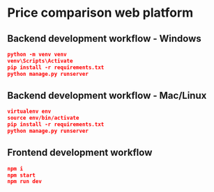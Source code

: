 # Price comparison web platform


## Backend development workflow - Windows

```json
python -m venv venv
venv\Scripts\Activate
pip install -r requirements.txt
python manage.py runserver
```

## Backend development workflow - Mac/Linux

```json
virtualenv env
source env/bin/activate
pip install -r requirements.txt
python manage.py runserver
```

## Frontend development workflow

```json
npm i
npm start
npm run dev
```